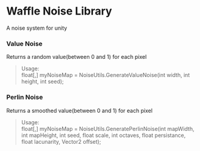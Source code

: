 # Waffle Noise Library

A noise system for unity

### Value Noise

Returns a random value(between 0 and 1) for each pixel
> Usage: \
> float[,] myNoiseMap = NoiseUtils.GenerateValueNoise(int width, int height, int seed);

### Perlin Noise

Returns a smoothed value(between 0 and 1) for each pixel
> Usage: \
> float[,] myNoiseMap = NoiseUtils.GeneratePerlinNoise(int mapWidth, int mapHeight, int seed, float scale, int octaves,
> float persistance, float lacunarity, Vector2 offset);